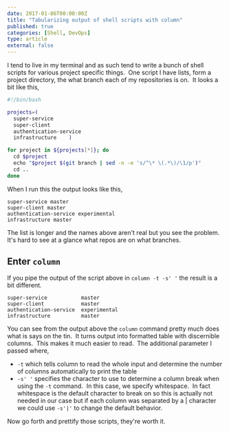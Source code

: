 ```yaml
---
date: 2017-01-06T00:00:00Z
title: "Tabularizing output of shell scripts with column"
published: true
categories: [Shell, DevOps]
type: article
external: false
---
```


I tend to live in my terminal and as such tend to write a bunch of shell scripts for various project specific things.  One script I have lists, form a project directory, the what branch each of my repositories is on.  It looks a bit like this,

```bash
#!/bin/bash

projects=(
  super-service 
  super-client 
  authentication-service 
  infrastructure    )

for project in ${projects[*]}; do
  cd $project
  echo "$project $(git branch | sed -n -e 's/^\* \(.*\)/\1/p')"
  cd ..
done
```

When I run this the output looks like this,

```
super-service master
super-client master
authentication-service experimental
infrastructure master
```

The list is longer and the names above aren't real but you see the problem.  It's hard to see at a glance what repos are on what branches.

## Enter `column`

If you pipe the output of the script above in `column -t -s' '` the result is a bit different.

```
super-service           master
super-client            master
authentication-service  experimental
infrastructure          master
```

You can see from the output above the `column` command pretty much does what is says on the tin.  It turns output into formatted table with discernible columns.  This makes it much easier to read.  The additional parameter I passed where,

- `-t` which tells column to read the whole input and determine the number of columns automatically to print the table
- `-s' '` specifies the character to use to determine a column break when using the `-t` command.  In this case, we specify whitespace.  In fact whitespace is the default character to break on so this is actually not needed in our case but if each column was separated by a | character we could use `-s'|'` to change the default behavior.

Now go forth and prettify those scripts, they're worth it.


